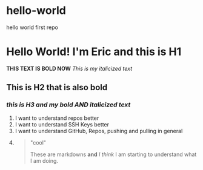# hello-world
hello world first repo 
# Hello World! I'm Eric and this is H1
**THIS TEXT IS BOLD NOW**
*This is my italicized text*
## **This is H2 that is also bold**
### ***this is H3 and my bold AND italicized text***
1. I want to understand repos better
2. I want to understand SSH Keys better
3. I want to understand GitHub, Repos, pushing and pulling in general
4. > "cool"
   >
   > These are markdowns **and** *I think* I am starting to understand what I am doing. 
